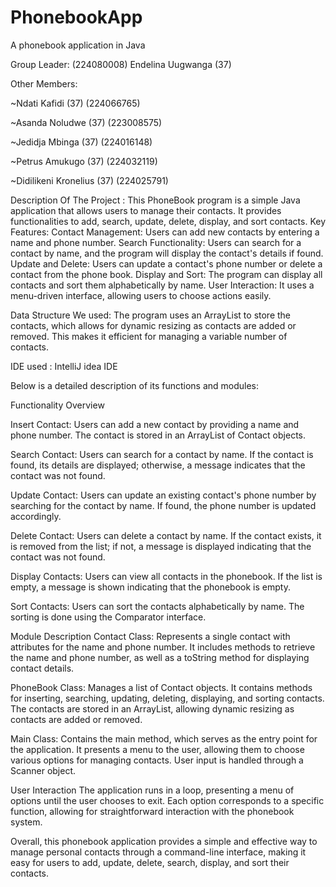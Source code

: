 # PhonebookApp
A phonebook application in Java

Group Leader: (224080008) Endelina Uugwanga (37)

Other Members:

~Ndati Kafidi (37) (224066765)

~Asanda Noludwe (37) (223008575)

~Jedidja Mbinga (37) (224016148)

~Petrus Amukugo (37) (224032119)

~Didilikeni Kronelius (37) (224025791)

Description Of The Project :
This PhoneBook program is a simple Java application that allows users to manage their contacts. It provides functionalities to add, search, update, delete, display, and sort contacts.
Key Features:
Contact Management: Users can add new contacts by entering a name and phone number.
Search Functionality: Users can search for a contact by name, and the program will display the contact's details if found.
Update and Delete: Users can update a contact's phone number or delete a contact from the phone book.
Display and Sort: The program can display all contacts and sort them alphabetically by name.
User Interaction: It uses a menu-driven interface, allowing users to choose actions easily.

Data Structure We used:
The program uses an ArrayList to store the contacts, which allows for dynamic resizing as contacts are added or removed. This makes it efficient for managing a variable number of contacts.

IDE used :
IntelliJ idea IDE

Below is a detailed description of its functions and modules:

Functionality Overview

Insert Contact:
Users can add a new contact by providing a name and phone number. The contact is stored in an ArrayList of Contact objects.

Search Contact:
Users can search for a contact by name. If the contact is found, its details are displayed; otherwise, a message indicates that the contact was not found.

Update Contact:
Users can update an existing contact's phone number by searching for the contact by name. If found, the phone number is updated accordingly.

Delete Contact:
Users can delete a contact by name. If the contact exists, it is removed from the list; if not, a message is displayed indicating that the contact was not found.

Display Contacts:
Users can view all contacts in the phonebook. If the list is empty, a message is shown indicating that the phonebook is empty.

Sort Contacts:
Users can sort the contacts alphabetically by name. The sorting is done using the Comparator interface.

Module Description
Contact Class:
Represents a single contact with attributes for the name and phone number. It includes methods to retrieve the name and phone number, as well as a toString method for displaying contact details.

PhoneBook Class:
Manages a list of Contact objects. It contains methods for inserting, searching, updating, deleting, displaying, and sorting contacts. The contacts are stored in an ArrayList, allowing dynamic resizing as contacts are added or removed.

Main Class:
Contains the main method, which serves as the entry point for the application. It presents a menu to the user, allowing them to choose various options for managing contacts. User input is handled through a Scanner object.

User Interaction
The application runs in a loop, presenting a menu of options until the user chooses to exit. Each option corresponds to a specific function, allowing for straightforward interaction with the phonebook system.

Overall, this phonebook application provides a simple and effective way to manage personal contacts through a command-line interface, making it easy for users to add, update, delete, search, display, and sort their contacts.
